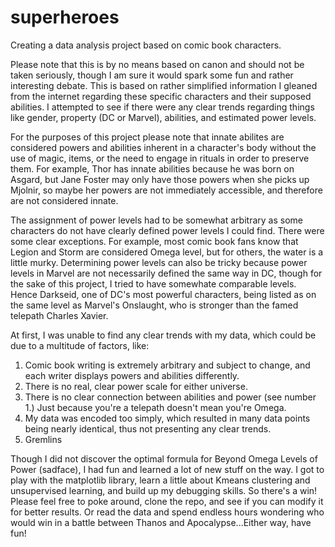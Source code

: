# superheroes
Creating a data analysis project based on comic book characters.

Please note that this is by no means based on canon and should not be taken seriously, though I am sure it would spark 
some fun and rather interesting debate. This is based on rather simplified information I gleaned from the internet 
regarding these specific characters and their supposed abilities. I attempted to see if there were any clear trends 
regarding things like gender, property (DC or Marvel), abilities, and estimated power levels. 

For the purposes of this project please note that innate abilites are considered powers and abilities inherent in a 
character's body without the use of magic, items, or the need to engage in rituals in order to preserve them. For example,
Thor has innate abilities because he was born on Asgard, but Jane Foster may only have those powers when she picks up Mjolnir, 
so maybe her powers are not immediately accessible, and therefore are not considered innate.

The assignment of power levels had to be somewhat arbitrary as some characters do not have clearly defined power levels I could find. There were some clear exceptions. For example, most comic book fans know that Legion and Storm are considered Omega level, but for others, the water is a little murky. Determining power levels can also be tricky because power levels in Marvel are not necessarily defined the same way in DC, though for the sake of this project, I tried to have somewhate comparable levels. Hence Darkseid, one of DC's most powerful characters, being listed as on the same level as Marvel's Onslaught, who is stronger than the famed telepath Charles Xavier. 

At first, I was unable to find any clear trends with my data, which could be due to a multitude of factors, like: 

1) Comic book writing is extremely arbitrary and subject to change, and each writer displays powers and abilities differently. 
2) There is no real, clear power scale for either universe. 
3) There is no clear connection between abilities and power (see number 1.) Just because you're a telepath doesn't mean you're Omega.
4) My data was encoded too simply, which resulted in many data points being nearly identical, thus not presenting any clear trends. 
5) Gremlins

Though I did not discover the optimal formula for Beyond Omega Levels of Power (sadface), I had fun and learned a lot of new stuff 
on the way. I got to play with the matplotlib library, learn a little about Kmeans clustering and unsupervised learning, and build 
up my debugging skills. So there's a win! Please feel free to poke around, clone the repo, and see if you can modify it for better results. Or read the data and spend endless hours wondering who would win in a battle between Thanos and Apocalypse...Either way, have fun!
